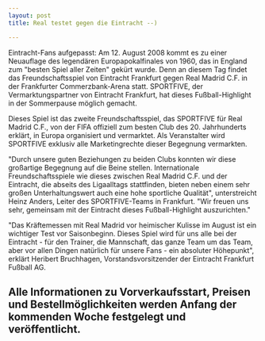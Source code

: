 ```yaml
---
layout: post
title: Real testet gegen die Eintracht --)

---
```


Eintracht-Fans aufgepasst: Am 12. August 2008 kommt es zu einer Neuauflage des legendären Europapokalfinales von 1960, das in England zum "besten Spiel aller Zeiten" gekürt wurde. Denn an diesem Tag findet das Freundschaftsspiel von Eintracht Frankfurt gegen Real Madrid C.F. in der Frankfurter Commerzbank-Arena statt. SPORTFIVE, der Vermarktungspartner von Eintracht Frankfurt, hat dieses Fußball-Highlight in der Sommerpause möglich gemacht.

Dieses Spiel ist das zweite Freundschaftsspiel, das SPORTFIVE für Real Madrid C.F., von der FIFA offiziell zum besten Club des 20. Jahrhunderts erklärt, in Europa organisiert und vermarktet. Als Veranstalter wird SPORTFIVE exklusiv alle Marketingrechte dieser Begegnung vermarkten.  
  
"Durch unsere guten Beziehungen zu beiden Clubs konnten wir diese großartige Begegnung auf die Beine stellen. Internationale Freundschaftsspiele wie dieses zwischen Real Madrid C.F. und der Eintracht, die abseits des Ligaalltags stattfinden, bieten neben einem sehr großen Unterhaltungswert auch eine hohe sportliche Qualität", unterstreicht Heinz Anders, Leiter des SPORTFIVE-Teams in Frankfurt. "Wir freuen uns sehr, gemeinsam mit der Eintracht dieses Fußball-Highlight auszurichten."  
  
"Das Kräftemessen mit Real Madrid vor heimischer Kulisse im August ist ein wichtiger Test vor Saisonbeginn. Dieses Spiel wird für uns alle bei der Eintracht - für den Trainer, die Mannschaft, das ganze Team um das Team, aber vor allen Dingen natürlich für unsere Fans - ein absoluter Höhepunkt", erklärt Heribert Bruchhagen, Vorstandsvorsitzender der Eintracht Frankfurt Fußball AG.

Alle Informationen zu Vorverkaufsstart, Preisen und Bestellmöglichkeiten werden Anfang der kommenden Woche festgelegt und veröffentlicht.
-----------------------------------------------------------------------------------------------------------------------------------------
